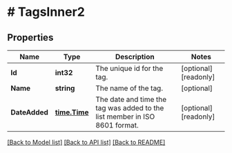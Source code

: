 # # TagsInner2


## Properties 


Name | Type | Description | Notes
------------ | ------------- | ------------- | -------------
**Id**| **int32** | The unique id for the tag.  | [optional] [readonly]
**Name**| **string** | The name of the tag.  | [optional]
**DateAdded**| [**time.Time**](time.Time.md) | The date and time the tag was added to the list member in ISO 8601 format.  | [optional] [readonly]


[[Back to Model list]](../../README.md#models) [[Back to API list]](../../README.md#endpoints) [[Back to README]](../../README.md)


